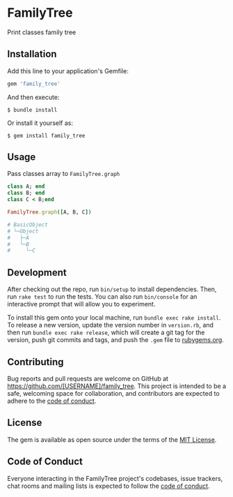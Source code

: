 # FamilyTree

Print classes family tree

## Installation

Add this line to your application's Gemfile:

```ruby
gem 'family_tree'
```

And then execute:

    $ bundle install

Or install it yourself as:

    $ gem install family_tree

## Usage

Pass classes array to `FamilyTree.graph`

```ruby
class A; end
class B; end
class C < B;end

FamilyTree.graph([A, B, C])

# BasicObject
# └─Object
#   ├─A
#   └─B
#     └─C
```

## Development

After checking out the repo, run `bin/setup` to install dependencies. Then, run `rake test` to run the tests. You can also run `bin/console` for an interactive prompt that will allow you to experiment.

To install this gem onto your local machine, run `bundle exec rake install`. To release a new version, update the version number in `version.rb`, and then run `bundle exec rake release`, which will create a git tag for the version, push git commits and tags, and push the `.gem` file to [rubygems.org](https://rubygems.org).

## Contributing

Bug reports and pull requests are welcome on GitHub at https://github.com/[USERNAME]/family_tree. This project is intended to be a safe, welcoming space for collaboration, and contributors are expected to adhere to the [code of conduct](https://github.com/[USERNAME]/family_tree/blob/master/CODE_OF_CONDUCT.md).


## License

The gem is available as open source under the terms of the [MIT License](https://opensource.org/licenses/MIT).

## Code of Conduct

Everyone interacting in the FamilyTree project's codebases, issue trackers, chat rooms and mailing lists is expected to follow the [code of conduct](https://github.com/[USERNAME]/family_tree/blob/master/CODE_OF_CONDUCT.md).
